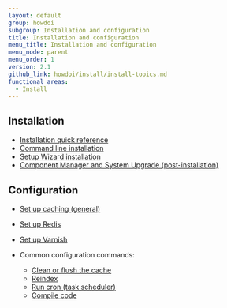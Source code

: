 ```yaml
---
layout: default
group: howdoi
subgroup: Installation and configuration
title: Installation and configuration
menu_title: Installation and configuration
menu_node: parent
menu_order: 1
version: 2.1
github_link: howdoi/install/install-topics.md
functional_areas:
  - Install
---
```


## Installation
*	<a href="{{page.baseurl}}/install-gde/install-quick-ref.html">Installation quick reference</a>
*	<a href="{{page.baseurl}}/install-gde/install/cli/install-cli.html">Command line installation</a>
*	<a href="{{page.baseurl}}/install-gde/install/web/install-web.html">Setup Wizard installation</a>
*	<a href="{{page.baseurl}}/comp-mgr/bk-compman-upgrade-guide.html">Component Manager and System Upgrade (post-installation)</a>

## Configuration
*	<a href="{{page.baseurl}}/config-guide/cache.html">Set up caching (general)</a>
*	<a href="{{page.baseurl}}/config-guide/redis/config-redis.html">Set up Redis</a>
*	<a href="{{page.baseurl}}/config-guide/varnish/config-varnish.html">Set up Varnish</a>
*	Common configuration commands:

	*	<a href="{{page.baseurl}}/config-guide/cli/config-cli-subcommands-cache.html">Clean or flush the cache</a>
	*	<a href="{{page.baseurl}}/config-guide/cli/config-cli-subcommands-index.html">Reindex</a>
	*	<a href="{{page.baseurl}}/config-guide/cli/config-cli-subcommands-cron.html">Run cron (task scheduler)</a>
	*	<a href="{{page.baseurl}}/config-guide/cli/config-cli-subcommands-compiler.html">Compile code</a>
